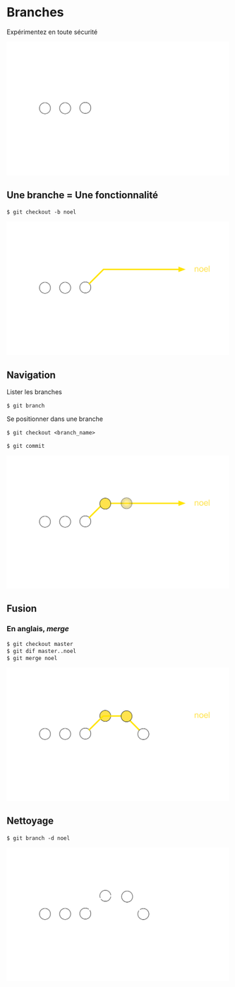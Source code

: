 # Branches

Expérimentez en toute sécurité


<img src="img/branch-0-master.png" class="as-is" />


## Une branche = Une fonctionnalité


```shell
$ git checkout -b noel
```
<img src="img/branch-1-checkout-b.png" class="as-is" />


## Navigation

Lister les branches
```shell
$ git branch
```

Se positionner dans une branche
```shell
$ git checkout <branch_name>
```


```shell
$ git commit
```
<img src="img/branch-2-commit.png" class="as-is" />


## Fusion
### En anglais, _merge_


```shell
$ git checkout master
$ git dif master..noel
$ git merge noel
```
<img src="img/branch-3-merge.png" class="as-is" />


## Nettoyage


```shell
$ git branch -d noel
```
<img src="img/branch-4-br-d.png" class="as-is" />